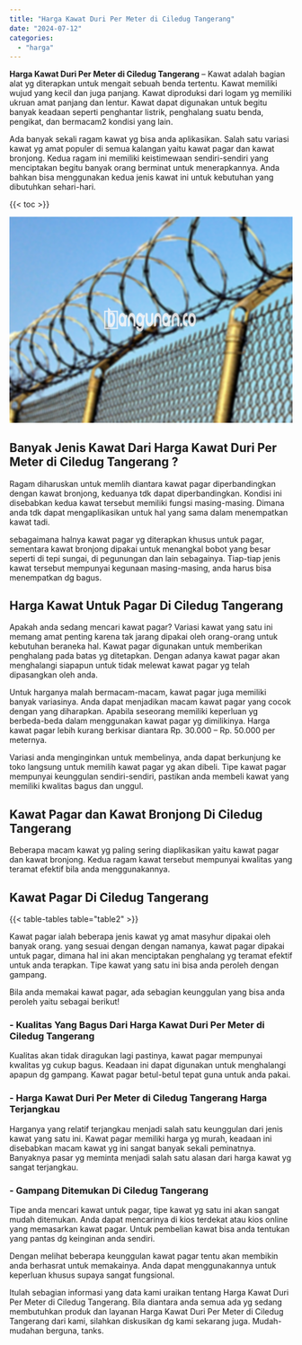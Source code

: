 ```yaml
---
title: "Harga Kawat Duri Per Meter di Ciledug Tangerang"
date: "2024-07-12"
categories: 
  - "harga"
---
```


**Harga Kawat Duri Per Meter di Ciledug Tangerang** – Kawat adalah bagian alat yg diterapkan untuk mengait sebuah benda tertentu. Kawat memiliki wujud yang kecil dan juga panjang. Kawat diproduksi dari logam yg memiliki ukruan amat panjang dan lentur. Kawat dapat digunakan untuk begitu banyak keadaan seperti penghantar listrik, penghalang suatu benda, pengikat, dan bermacam2 kondisi yang lain.

Ada banyak sekali ragam kawat yg bisa anda aplikasikan. Salah satu variasi kawat yg amat populer di semua kalangan yaitu kawat pagar dan kawat bronjong. Kedua ragam ini memiliki keistimewaan sendiri-sendiri yang menciptakan begitu banyak orang berminat untuk menerapkannya. Anda bahkan bisa menggunakan kedua jenis kawat ini untuk kebutuhan yang dibutuhkan sehari-hari.

{{< toc >}}

![Harga Kawat Duri Per Meter di Ciledug Tangerang](/images/jual-kawat-murah45.png)

## Banyak Jenis Kawat Dari Harga Kawat Duri Per Meter di Ciledug Tangerang ?

Ragam diharuskan untuk memlih diantara kawat pagar diperbandingkan dengan kawat bronjong, keduanya tdk dapat diperbandingkan. Kondisi ini disebabkan kedua kawat tersebut memiliki fungsi masing-masing. Dimana anda tdk dapat mengaplikasikan untuk hal yang sama dalam menempatkan kawat tadi.

sebagaimana halnya kawat pagar yg diterapkan khusus untuk pagar, sementara kawat bronjong dipakai untuk menangkal bobot yang besar seperti di tepi sungai, di pegunungan dan lain sebagainya. Tiap-tiap jenis kawat tersebut mempunyai kegunaan masing-masing, anda harus bisa menempatkan dg bagus.

## Harga Kawat Untuk Pagar Di Ciledug Tangerang

Apakah anda sedang mencari kawat pagar? Variasi kawat yang satu ini memang amat penting karena tak jarang dipakai oleh orang-orang untuk kebutuhan beraneka hal. Kawat pagar digunakan untuk memberikan penghalang pada batas yg ditetapkan. Dengan adanya kawat pagar akan menghalangi siapapun untuk tidak melewat kawat pagar yg telah dipasangkan oleh anda.

Untuk harganya malah bermacam-macam, kawat pagar juga memiliki banyak variasinya. Anda dapat menjadikan macam kawat pagar yang cocok dengan yang diharapkan. Apabila seseorang memiliki keperluan yg berbeda-beda dalam menggunakan kawat pagar yg dimilikinya. Harga kawat pagar lebih kurang berkisar diantara Rp. 30.000 – Rp. 50.000 per meternya.

Variasi anda menginginkan untuk membelinya, anda dapat berkunjung ke toko langsung untuk memilih kawat pagar yg akan dibeli. Tipe kawat pagar mempunyai keunggulan sendiri-sendiri, pastikan anda membeli kawat yang memiliki kwalitas bagus dan unggul.

## Kawat Pagar dan Kawat Bronjong Di Ciledug Tangerang

Beberapa macam kawat yg paling sering diaplikasikan yaitu kawat pagar dan kawat bronjong. Kedua ragam kawat tersebut mempunyai kwalitas yang teramat efektif bila anda menggunakannya.

## Kawat Pagar Di Ciledug Tangerang

{{< table-tables table="table2" >}}

Kawat pagar ialah beberapa jenis kawat yg amat masyhur dipakai oleh banyak orang. yang sesuai dengan dengan namanya, kawat pagar dipakai untuk pagar, dimana hal ini akan menciptakan penghalang yg teramat efektif untuk anda terapkan. Tipe kawat yang satu ini bisa anda peroleh dengan gampang.

Bila anda memakai kawat pagar, ada sebagian keunggulan yang bisa anda peroleh yaitu sebagai berikut!

### \- Kualitas Yang Bagus Dari Harga Kawat Duri Per Meter di Ciledug Tangerang

Kualitas akan tidak diragukan lagi pastinya, kawat pagar mempunyai kwalitas yg cukup bagus. Keadaan ini dapat digunakan untuk menghalangi apapun dg gampang. Kawat pagar betul-betul tepat guna untuk anda pakai.

### \- Harga Kawat Duri Per Meter di Ciledug Tangerang Harga Terjangkau

Harganya yang relatif terjangkau menjadi salah satu keunggulan dari jenis kawat yang satu ini. Kawat pagar memiliki harga yg murah, keadaan ini disebabkan macam kawat yg ini sangat banyak sekali peminatnya. Banyaknya pasar yg meminta menjadi salah satu alasan dari harga kawat yg sangat terjangkau.

### \- Gampang Ditemukan Di Ciledug Tangerang

Tipe anda mencari kawat untuk pagar, tipe kawat yg satu ini akan sangat mudah ditemukan. Anda dapat mencarinya di kios terdekat atau kios online yang memasarkan kawat pagar. Untuk pembelian kawat bisa anda tentukan yang pantas dg keinginan anda sendiri.

Dengan melihat beberapa keunggulan kawat pagar tentu akan membikin anda berhasrat untuk memakainya. Anda dapat menggunakannya untuk keperluan khusus supaya sangat fungsional.

Itulah sebagian informasi yang data kami uraikan tentang Harga Kawat Duri Per Meter di Ciledug Tangerang. Bila diantara anda semua ada yg sedang membutuhkan produk dan layanan Harga Kawat Duri Per Meter di Ciledug Tangerang dari kami, silahkan diskusikan dg kami sekarang juga. Mudah-mudahan berguna, tanks.
